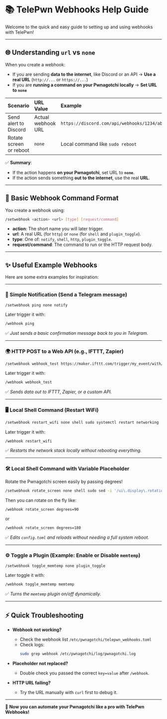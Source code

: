 # 📚 TelePwn Webhooks Help Guide

Welcome to the quick and easy guide to setting up and using webhooks with TelePwn!

---

## 🌐 Understanding `url` vs `none`

When you create a webhook:

- If you are sending **data to the internet**, like Discord or an API → **Use a real URL** (`http://...` or `https://...`)
- If you are **running a command on your Pwnagotchi locally** → **Set URL to `none`**

| Scenario | URL Value | Example |
|:---------|:----------|:--------|
| Send alert to Discord | Actual webhook URL | `https://discord.com/api/webhooks/1234/abcd` |
| Rotate screen or reboot | `none` | Local command like `sudo reboot` |

✅ **Summary**:  
- If the action happens **on your Pwnagotchi**, set URL to **`none`**.  
- If the action sends something **out to the internet**, use the real **URL**.

---

## 📖 Basic Webhook Command Format

You create a webhook using:

```bash
/setwebhook <action> <url> [type] [request/command]
```

- **action**: The short name you will later trigger.
- **url**: A real URL (for `http`) or `none` (for `shell` and `plugin_toggle`).
- **type**: One of: `notify`, `shell`, `http`, `plugin_toggle`.
- **request/command**: The command to run or the HTTP request body.

---

## ✨ Useful Example Webhooks

Here are some extra examples for inspiration:

---

### 🔔 Simple Notification (Send a Telegram message)

```bash
/setwebhook ping none notify
```
Later trigger it with:
```bash
/webhook ping
```
✅ _Just sends a basic confirmation message back to you in Telegram._

---

### 🌍 HTTP POST to a Web API (e.g., IFTTT, Zapier)

```bash
/setwebhook webhook_test https://maker.ifttt.com/trigger/my_event/with/key/abcd1234 http POST {"value1":"Test Message"}
```
Later trigger it with:
```bash
/webhook webhook_test
```
✅ _Sends data out to IFTTT, Zapier, or a custom API._

---

### 🖥️ Local Shell Command (Restart WiFi)

```bash
/setwebhook restart_wifi none shell sudo systemctl restart networking
```
Later trigger it with:
```bash
/webhook restart_wifi
```
✅ _Restarts the network stack locally without rebooting everything._

---

### 🛠️ Local Shell Command with Variable Placeholder

Rotate the Pwnagotchi screen easily by passing degrees!

```bash
/setwebhook rotate_screen none shell sudo sed -i '/ui\.display\.rotation/c\ui.display.rotation = {degrees}' /etc/pwnagotchi/config.toml && sudo killall -USR1 pwnagotchi
```
Then you can rotate on the fly like:

```bash
/webhook rotate_screen degrees=90
```
or

```bash
/webhook rotate_screen degrees=180
```
✅ _Edits `config.toml` and reloads without needing a full system reboot._

---

### ⚙️ Toggle a Plugin (Example: Enable or Disable `memtemp`)

```bash
/setwebhook toggle_memtemp none plugin_toggle
```
Later toggle it with:

```bash
/webhook toggle_memtemp memtemp
```
✅ _Turns the `memtemp` plugin on/off dynamically._

---

## ⚡ Quick Troubleshooting

- **Webhook not working?**
  - Check the webhook list `/etc/pwnagotchi/telepwn_webhooks.toml`
  - Check logs:  
    ```bash
    sudo grep webhook /etc/pwnagotchi/log/pwnagotchi.log
    ```

- **Placeholder not replaced?**
  - Double check you passed the correct `key=value` after `/webhook`.

- **HTTP URL failing?**
  - Try the URL manually with `curl` first to debug it.

---

🚀 **Now you can automate your Pwnagotchi like a pro with TelePwn Webhooks!**
